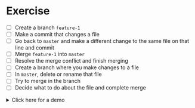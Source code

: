 # Exercise

- [ ] Create a branch `feature-1`
- [ ] Make a commit that changes a file
- [ ] Go back to `master` and make a different change to the same file on that line and commit
- [ ] Merge `feature-1` into `master`
- [ ] Resolve the merge conflict and finish merging
- [ ] Create a branch where you make changes to a file
- [ ] In `master`, delete or rename that file
- [ ] Try to merge in the branch
- [ ] Decide what to do about the file and complete merge

<details><summary>Click here for a demo</summary>

https://s9.gifyu.com/images/demo1d38087ceca233eb.gif

</details>

